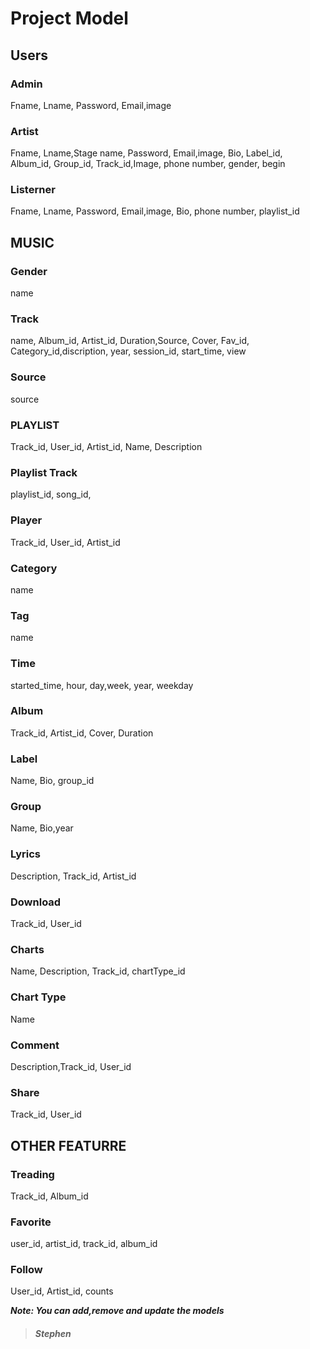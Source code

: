 # **Project Model**

## Users

### Admin

Fname, Lname, Password, Email,image

### Artist

Fname, Lname,Stage name, Password, Email,image, Bio, Label_id, Album_id, Group_id, Track_id,Image, phone number, gender, begin

### Listerner

Fname, Lname, Password, Email,image, Bio, phone number, playlist_id

## MUSIC

### Gender

name
### Track

name, Album_id, Artist_id, Duration,Source, Cover, Fav_id, Category_id,discription, year, session_id, start_time, view

### Source

source
### PLAYLIST

Track_id, User_id, Artist_id, Name, Description

### Playlist Track

playlist_id, song_id,
### Player

Track_id, User_id, Artist_id

### Category

name

### Tag

name

### Time

started_time, hour, day,week, year, weekday
### Album

Track_id, Artist_id, Cover, Duration

### Label

Name, Bio, group_id

### Group

Name, Bio,year

### Lyrics

Description, Track_id, Artist_id

### Download

Track_id, User_id

### Charts

Name, Description, Track_id, chartType_id

### Chart Type

Name

### Comment

Description,Track_id, User_id

### Share

Track_id, User_id

## OTHER FEATURRE

### Treading

Track_id, Album_id

### Favorite

user_id, artist_id, track_id, album_id

### Follow

User_id, Artist_id, counts

***Note: You can add,remove and update the models***

> #### *Stephen*
